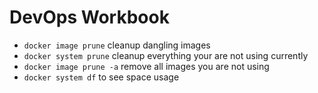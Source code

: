 # DevOps Workbook

- `docker image prune` cleanup dangling images
- `docker system prune` cleanup everything your are not using currently
- `docker image prune -a` remove all images you are not using
- `docker system df` to see space usage